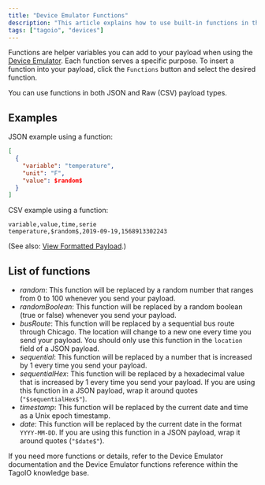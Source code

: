 ```yaml
---
title: "Device Emulator Functions"
description: "This article explains how to use built-in functions in the Device Emulator payloads, shows JSON and CSV examples, and lists the available emulator functions and their behavior."
tags: ["tagoio", "devices"]
---
```

Functions are helper variables you can add to your payload when using the [Device Emulator](simulator-data-stream). Each function serves a specific purpose. To insert a function into your payload, click the `Functions` button and select the desired function.

You can use functions in both JSON and Raw (CSV) payload types.

## Examples

JSON example using a function:
```json
[
  {
    "variable": "temperature",
    "unit": "F",
    "value": $random$
  }
]
```

CSV example using a function:
```csv
variable,value,time,serie
temperature,$random$,2019-09-19,1568913302243
```

(See also: [View Formatted Payload](simulator-data-stream#viewing-formatted-payload).)

## List of functions

- $random$: This function will be replaced by a random number that ranges from 0 to 100 whenever you send your payload.
- $randomBoolean$: This function will be replaced by a random boolean (true or false) whenever you send your payload.
- $busRoute$: This function will be replaced by a sequential bus route through Chicago. The location will change to a new one every time you send your payload. You should only use this function in the `location` field of a JSON payload.
- $sequential$: This function will be replaced by a number that is increased by 1 every time you send your payload.
- $sequentialHex$: This function will be replaced by a hexadecimal value that is increased by 1 every time you send your payload. If you are using this function in a JSON payload, wrap it around quotes (`"$sequentialHex$"`).
- $timestamp$: This function will be replaced by the current date and time as a Unix epoch timestamp.
- $date$: This function will be replaced by the current date in the format `YYYY-MM-DD`. If you are using this function in a JSON payload, wrap it around quotes (`"$date$"`).

If you need more functions or details, refer to the Device Emulator documentation and the Device Emulator functions reference within the TagoIO knowledge base.